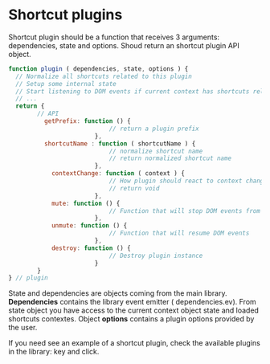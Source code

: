 # Shortcut plugins

Shortcut plugin should be a function that receives 3 arguments: dependencies, state and options. Shoud return an shortcut plugin API object.

```js
function plugin ( dependencies, state, options ) {
  // Normalize all shortcuts related to this plugin
  // Setup some internal state
  // Start listening to DOM events if current context has shortcuts related to this plugin
  // ...
  return {
        // API
          getPrefix: function () {
                            // return a plugin prefix
                        },
          shortcutName : function ( shortcutName ) {
                            // normalize shortcut name
                            // return normalized shortcut name
                        },
            contextChange: function ( context ) {
                            // How plugin should react to context change
                            // return void
                        },
            mute: function () {
                            // Function that will stop DOM events from being triggered
                        },
            unmute: function () {
                            // Function that will resume DOM events
                        },
            destroy: function () {
                            // Destroy plugin instance
                        }
        }
} // plugin
```

State and dependencies are objects coming from the main library. **Dependencies** contains the library event emitter ( dependencies.ev). From state object you have access to the current context object state and loaded shortcuts contextes. Object **options** contains a plugin options provided by the user.

If you need see an example of a shortcut plugin, check the available plugins in the library: key and click.


